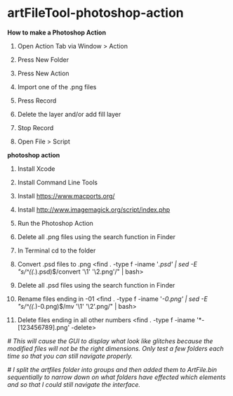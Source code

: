# artFileTool-photoshop-action

**How to make a Photoshop Action**

1. Open Action Tab via Window > Action

2. Press New Folder

3. Press New Action

4. Import one of the .png files

5. Press Record

6. Delete the layer and/or add fill layer

7. Stop Record

8. Open File > Script


**photoshop action**

1. Install Xcode 

2. Install Command Line Tools 

3. Install https://www.macports.org/

4. Install http://www.imagemagick.org/script/index.php

5. Run the Photoshop Action 

6. Delete all .png files using the search function in Finder 

7. In Terminal cd to the folder 

8. Convert .psd files to .png <find . -type f -iname '*.psd' | sed -E "s/^((.*)\.psd)$/convert '\1' '\2.png'/" | bash> 

9. Delete all .psd files using the search function in Finder 

10. Rename files ending in -01 <find . -type f -iname '*-0.png' | sed -E "s/^((.*)-0.png)$/mv '\1' '\2'.png/" | bash> 

11. Delete files ending in all other numbers <find . -type f -iname '*-[123456789].png' -delete> 


*# This will cause the GUI to display what look like glitches because the modified files will not be the right dimensions. Only test a few folders each time so that you can still navigate properly.*

*# I split the artfiles folder into groups and then added them to ArtFile.bin sequentially to narrow down on what folders have effected which elements and so that I could still navigate the interface.*
